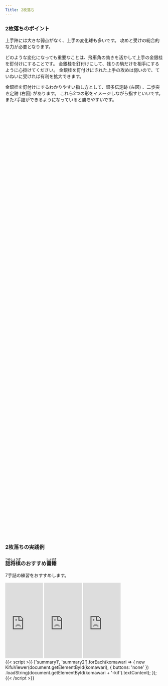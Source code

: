 ```yaml
---
Title: 2枚落ち
---
```

<div class="row">
  <div class="col-lg-6">
    <h3 class="pt-4">2枚落ちのポイント</h3>
    <p>上手陣には大きな弱点がなく、上手の変化球も多いです。
    攻めと受けの総合的な力が必要となります。
    </p>
    <p>どのような変化になっても重要なことは、飛車角の効きを活かして上手の金銀桂を釘付けにすることです。
    金銀桂を釘付けにして、残りの駒だけを相手にするように心掛けてください。
    金銀桂を釘付けにされた上手の攻めは弱いので、ていねいに受ければ有利を拡大できます。
    </p>
    <p>金銀桂を釘付けにするわかりやすい指し方として、銀多伝定跡 (左図) 、二歩突き定跡 (右図) があります。
    これら2つの形をイメージしながら指すといいです。
    また7手詰ができるようになっていると勝ちやすいです。
    </p>
  </div>
  <div class="col">
    <div class="col p-1" tabindex="-1">
      <script id="summary1-kif" type="kif">
上手の持駒：なし
  ９ ８ ７ ６ ５ ４ ３ ２ １
+---------------------------+
|v香v桂 ・ ・ ・ ・ ・v桂v香|一
| ・ ・ ・ ・ ・ ・v金v銀 ・|二
|v歩v歩v金v玉v銀v歩v歩v歩v歩|三
| ・ ・v歩 ・v歩 ・ ・ ・ ・|四
| ・ ・ ・v歩 ・ 歩 歩 ・ ・|五
| ・ ・ 歩 ・ ・ ・ ・ ・ ・|六
| 歩 歩 ・ 歩 歩 銀 ・ 歩 歩|七
| ・ 角 金 銀 金 ・ 飛 ・ ・|八
| 香 桂 ・ 玉 ・ ・ ・ 桂 香|九
+---------------------------+
下手の持駒：なし
手数＝24  ▲６八銀  まで
      </script>
      <svg id="summary1" xmlns="http://www.w3.org/2000/svg" viewBox="0,0,400,540"></svg>
    </div>
  </div>
  <div class="col">
    <div class="col p-1" tabindex="-1">
      <script id="summary2-kif" type="kif">
上手の持駒：歩　
  ９ ８ ７ ６ ５ ４ ３ ２ １
+---------------------------+
|v香 ・ ・ ・ ・ ・ ・v桂v香|一
| ・ ・ ・ ・ ・ ・v金v銀 ・|二
| ・ ・v桂v玉v銀v歩v歩v歩 ・|三
|v歩v歩v歩v歩v歩 ・ ・ ・v歩|四
| ・ ・ ・ ・ ・ 歩 歩 ・ ・|五
| 歩 ・v金 ・ 歩 銀 ・ ・ 歩|六
| ・ 歩 ・ 歩 ・ 銀 ・ 歩 ・|七
| ・ 角 金 ・ 飛 金 玉 ・ ・|八
| 香 桂 ・ ・ ・ ・ ・ 桂 香|九
+---------------------------+
下手の持駒：なし
手数＝36  ▲４八金  まで
      </script>
      <svg id="summary2" xmlns="http://www.w3.org/2000/svg" viewBox="0,0,400,540"></svg>
    </div>
  </div>
</div>
<div>
  <h3 class="pt-4">2枚落ちの実践例</h3>
</div>
<div class="pt-4">
  <h3><ruby>詰将棋<rt>つめしょうぎ</rt></ruby>のおすすめ<ruby>書籍<rt>しょせき</rt></ruby></h3>
  <p>7手詰の練習をおすすめします。</p>
  <div class="text-center pt-3">
    <iframe style="width:120px;height:240px;" marginwidth="0" marginheight="0" scrolling="no" frameborder="0" src="https://rcm-fe.amazon-adsystem.com/e/cm?ref=qf_sp_asin_til&t=manbossocialt-22&m=amazon&o=9&p=8&l=as1&IS1=1&detail=1&asins=4861370310&linkId=0fde8e29e67e7e8f1010cbaec83ec5e0&bc1=ffffff&amp;lt1=_top&fc1=333333&lc1=0066c0&bg1=ffffff&f=ifr"></iframe>
    <iframe style="width:120px;height:240px;" marginwidth="0" marginheight="0" scrolling="no" frameborder="0" src="https://rcm-fe.amazon-adsystem.com/e/cm?ref=qf_sp_asin_til&t=manbossocialt-22&m=amazon&o=9&p=8&l=as1&IS1=1&detail=1&asins=4861370442&linkId=cec40ab3f3cfaf024e85e16174548a45&bc1=ffffff&amp;lt1=_top&fc1=333333&lc1=0066c0&bg1=ffffff&f=ifr"></iframe>
    <iframe style="width:120px;height:240px;" marginwidth="0" marginheight="0" scrolling="no" frameborder="0" src="https://rcm-fe.amazon-adsystem.com/e/cm?ref=qf_sp_asin_til&t=manbossocialt-22&m=amazon&o=9&p=8&l=as1&IS1=1&detail=1&asins=4422751255&linkId=4b4e352fbf6799678c69138585127152&bc1=ffffff&amp;lt1=_top&fc1=333333&lc1=0066c0&bg1=ffffff&f=ifr"></iframe>
  </div>
</div>
<script src="/shogi-beginners/kifu-viewer.js"></script>
{{< script >}}
  ['summary1', 'summary2'].forEach(komawari => {
    new KifuViewer(document.getElementById(komawari), { buttons: 'none' })
      .loadString(document.getElementById(komawari + '-kif').textContent);
  });
{{< /script >}}

